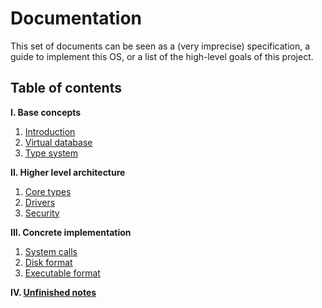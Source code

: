 # Documentation

This set of documents can be seen as a (very imprecise) specification,
a guide to implement this OS, or a list of the high-level goals of this
project.

## Table of contents

**I. Base concepts**

1. [Introduction](introduction.md)
2. [Virtual database](vdb.md)
3. [Type system](type-system.md)

**II. Higher level architecture**

1. [Core types](core-types.md)
2. [Drivers](drivers.md)
3. [Security](security.md)

**III. Concrete implementation**

1. [System calls](system-calls.md)
2. [Disk format](disk-format.md)
3. [Executable format](executable-format.md)

**IV. [Unfinished notes](notes.md)**


